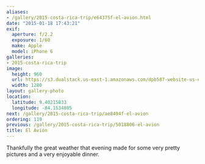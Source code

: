 ```yaml
---
aliases:
- /gallery/2015-costa-rica-trip/e64375f-el-avion.html
date: "2015-01-18 17:43:21"
exif:
  aperture: f/2.2
  exposure: 1/60
  make: Apple
  model: iPhone 6
galleries:
- 2015-costa-rica-trip
image:
  height: 960
  url: https://s3.dualstack.us-east-1.amazonaws.com/dpb587-website-us-east-1/asset/gallery/2015-costa-rica-trip/e64375f-el-avion~1280.jpg
  width: 1280
layout: gallery-photo
location:
  latitude: 9.40215833
  longitude: -84.1534805
next: /gallery/2015-costa-rica-trip/ae8494f-el-avion
ordering: 119
previous: /gallery/2015-costa-rica-trip/5018806-el-avion
title: El Avión
---
```


Thankfully the great weather that evening made for some very pretty pictures and a very enjoyable dinner.
